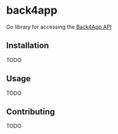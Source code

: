 # back4app

Go library for accessing the [Back4App API](https://www.back4app.com/)

## Installation

TODO

## Usage

TODO

## Contributing

TODO
